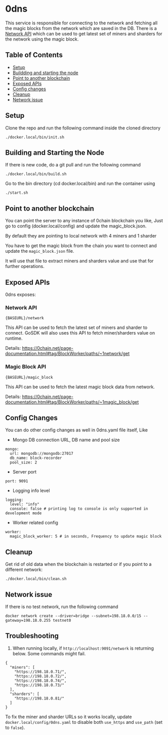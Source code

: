 # 0dns

This service is responsible for connecting to the network and fetching all the magic blocks from the network which are saved in the DB.
There is a [Network API](#network-api) which can be used to get latest set of miners and sharders for the network using the magic block.

## Table of Contents

- [Setup](#setup)
- [Buildding and starting the node](#building-and-starting-the-node)
- [Point to another blockchain](#point-to-another-blockchain)
- [Exposed APIs](#exposed-apis)
- [Config changes](#config-changes)
- [Cleanup](#cleanup)
- [Network issue](#network-issue)

## Setup

Clone the repo and run the following command inside the cloned directory

```
./docker.local/bin/init.sh
```

## Building and Starting the Node

If there is new code, do a git pull and run the following command

```
./docker.local/bin/build.sh
```

Go to the bin directory (cd docker.local/bin) and run the container using

```
./start.sh
```

## Point to another blockchain

You can point the server to any instance of 0chain blockchain you like, Just go to config (docker.local/config) and update the magic_block.json.

By default they are pointing to local network with 4 miners and 1 sharder

You have to get the magic block from the chain you want to connect and update the `magic_block.json` file.

It will use that file to extract miners and sharders value and use that for further operations.

## Exposed APIs

0dns exposes:

### Network API

```
{BASEURL}/network
```

This API can be used to fetch the latest set of miners and sharder to connect.
GoSDK will also uses this API to fetch miner/sharders value on runtime.

Details: https://0chain.net/page-documentation.html#tag/BlockWorker/paths/~1network/get

### Magic Block API

```
{BASEURL}/magic_block
```

This API can be used to fetch the latest magic block data from network.

Details: https://0chain.net/page-documentation.html#tag/BlockWorker/paths/~1magic_block/get

## Config Changes

You can do other config changes as well in 0dns.yaml file itself, Like

- Mongo DB connection URL, DB name and pool size

```
mongo:
  url: mongodb://mongodb:27017
  db_name: block-recorder
  pool_size: 2
```

- Server port

```
port: 9091
```

- Logging info level

```
logging:
  level: "info"
  console: false # printing log to console is only supported in development mode
```

- Worker related config

```
worker:
  magic_block_worker: 5 # in seconds, Frequency to update magic block
```

## Cleanup

Get rid of old data when the blockchain is restarted or if you point to a different network:

```
./docker.local/bin/clean.sh
```

## Network issue

If there is no test network, run the following command

```
docker network create --driver=bridge --subnet=198.18.0.0/15 --gateway=198.18.0.255 testnet0
```

## Troubleshooting

1. When running locally, if `http://localhost:9091/network` is returning below. Some commands might fail.

```
{
  "miners": [
    "https://198.18.0.71/",
    "https://198.18.0.72/",
    "https://198.18.0.74/",
    "https://198.18.0.73/"
  ],
  "sharders": [
    "https://198.18.0.81/"
  ]
}
```

To fix the miner and sharder URLs so it works locally, update `docker.local/config/0dns.yaml` to disable both `use_https` and `use_path` (set to `false`).
